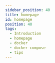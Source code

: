 ```yaml
---
sidebar_position: 40
title: homepage
id: homepage
position: 40
tags:
  - Introduction
  - homepage
  - docker
  - docker-compose
  - tips
---
```

